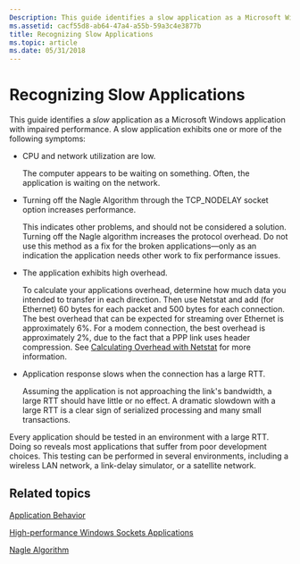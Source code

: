 ```yaml
---
Description: This guide identifies a slow application as a Microsoft Windows application with impaired performance.
ms.assetid: cacf55d8-ab64-47a4-a55b-59a3c4e3877b
title: Recognizing Slow Applications
ms.topic: article
ms.date: 05/31/2018
---
```


# Recognizing Slow Applications

This guide identifies a *slow* application as a Microsoft Windows application with impaired performance. A slow application exhibits one or more of the following symptoms:

-   CPU and network utilization are low.

    The computer appears to be waiting on something. Often, the application is waiting on the network.

-   Turning off the Nagle Algorithm through the TCP\_NODELAY socket option increases performance.

    This indicates other problems, and should not be considered a solution. Turning off the Nagle algorithm increases the protocol overhead. Do not use this method as a fix for the broken applications—only as an indication the application needs other work to fix performance issues.

-   The application exhibits high overhead.

    To calculate your applications overhead, determine how much data you intended to transfer in each direction. Then use Netstat and add (for Ethernet) 60 bytes for each packet and 500 bytes for each connection. The best overhead that can be expected for streaming over Ethernet is approximately 6%. For a modem connection, the best overhead is approximately 2%, due to the fact that a PPP link uses header compression. See [Calculating Overhead with Netstat](calculating-overhead-with-netstat-2.md) for more information.

-   Application response slows when the connection has a large RTT.

    Assuming the application is not approaching the link's bandwidth, a large RTT should have little or no effect. A dramatic slowdown with a large RTT is a clear sign of serialized processing and many small transactions.

Every application should be tested in an environment with a large RTT. Doing so reveals most applications that suffer from poor development choices. This testing can be performed in several environments, including a wireless LAN network, a link-delay simulator, or a satellite network.

## Related topics

<dl> <dt>

[Application Behavior](application-behavior-2.md)
</dt> <dt>

[High-performance Windows Sockets Applications](high-performance-windows-sockets-applications-2.md)
</dt> <dt>

[Nagle Algorithm](https://go.microsoft.com/fwlink/p/?linkid=194153)
</dt> </dl>

 

 



